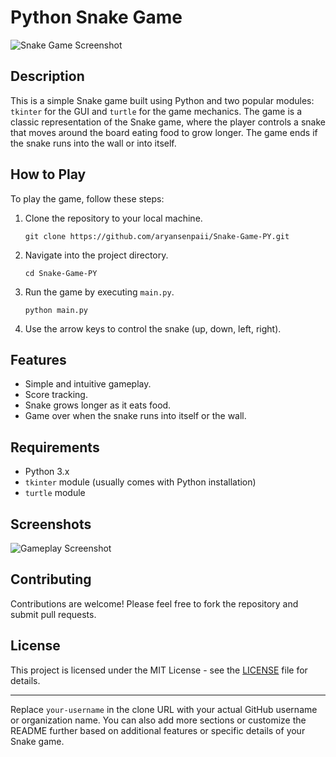 
# Python Snake Game

![Snake Game Screenshot](snake_game_screenshot.png)

## Description
This is a simple Snake game built using Python and two popular modules: `tkinter` for the GUI and `turtle` for the game mechanics. The game is a classic representation of the Snake game, where the player controls a snake that moves around the board eating food to grow longer. The game ends if the snake runs into the wall or into itself.

## How to Play
To play the game, follow these steps:
1. Clone the repository to your local machine.
   ```
   git clone https://github.com/aryansenpaii/Snake-Game-PY.git
   ```
2. Navigate into the project directory.
   ```
   cd Snake-Game-PY
   ```
3. Run the game by executing `main.py`.
   ```
   python main.py
   ```
4. Use the arrow keys to control the snake (up, down, left, right).

## Features
- Simple and intuitive gameplay.
- Score tracking.
- Snake grows longer as it eats food.
- Game over when the snake runs into itself or the wall.

## Requirements
- Python 3.x
- `tkinter` module (usually comes with Python installation)
- `turtle` module

## Screenshots
![Gameplay Screenshot](screenshots/gameplay.png)

## Contributing
Contributions are welcome! Please feel free to fork the repository and submit pull requests.

## License
This project is licensed under the MIT License - see the [LICENSE](LICENSE) file for details.

---

Replace `your-username` in the clone URL with your actual GitHub username or organization name. You can also add more sections or customize the README further based on additional features or specific details of your Snake game.
